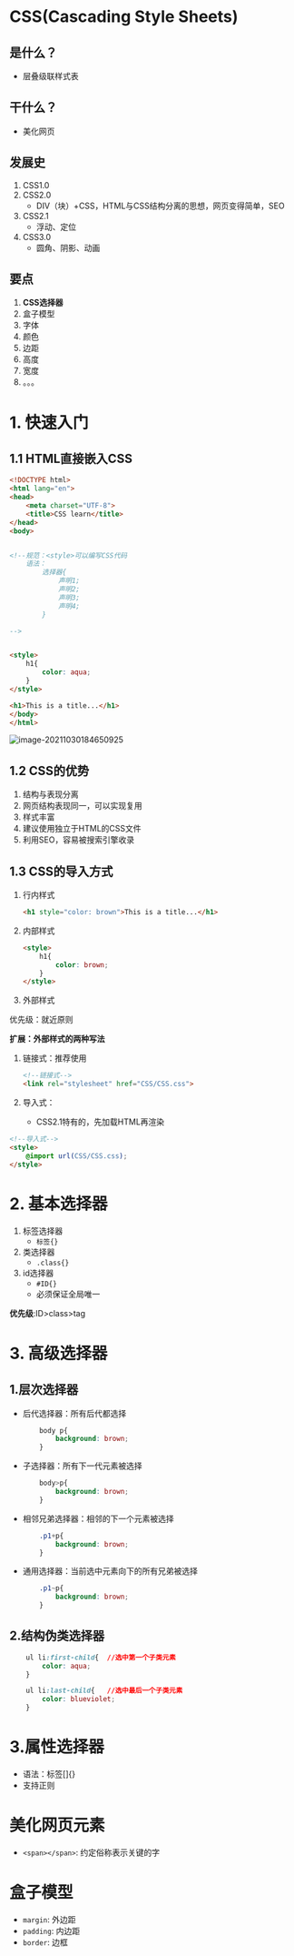 # CSS(Cascading Style Sheets)

## 是什么？

- 层叠级联样式表



## 干什么？

- 美化网页



## 发展史

1. CSS1.0
2. CSS2.0
   - DIV（块）+CSS，HTML与CSS结构分离的思想，网页变得简单，SEO
3. CSS2.1
   - 浮动、定位
4. CSS3.0
   - 圆角、阴影、动画

## 要点

1. **CSS选择器**
2. 盒子模型
3. 字体
4. 颜色
5. 边距
6. 高度
7. 宽度
8. 。。。



# 1. 快速入门

## 1.1 HTML直接嵌入CSS

```html
<!DOCTYPE html>
<html lang="en">
<head>
    <meta charset="UTF-8">
    <title>CSS learn</title>
</head>
<body>


<!--规范：<style>可以编写CSS代码
    语法：
        选择器{
            声明1;
            声明2;
            声明3;
            声明4;
        }

-->


<style>
    h1{
        color: aqua;
    }
</style>

<h1>This is a title...</h1>
</body>
</html>

```



![image-20211030184650925](CSS/image-20211030184650925.png)





## 1.2 CSS的优势

1. 结构与表现分离
2. 网页结构表现同一，可以实现复用
3. 样式丰富
4. 建议使用独立于HTML的CSS文件
5. 利用SEO，容易被搜索引擎收录



## 1.3 CSS的导入方式

1. 行内样式

   ```html
   <h1 style="color: brown">This is a title...</h1>
   ```

   

2. 内部样式

   ```html
   <style>
       h1{
           color: brown;
       }
   </style>
   ```

   

3. 外部样式

优先级：就近原则



**扩展：外部样式的两种写法**

1. 链接式：推荐使用

   ```html
   <!--链接式-->
   <link rel="stylesheet" href="CSS/CSS.css">
   ```

   

2. 导入式：

   - CSS2.1特有的，先加载HTML再渲染

```html
<!--导入式-->
<style>
    @import url(CSS/CSS.css);
</style>
```



# 2. 基本选择器

1. 标签选择器
   - `标签{}`
2. 类选择器
   - `.class{}`
3. id选择器
   - `#ID{}`
   - 必须保证全局唯一

**优先级**:ID>class>tag



# 3. 高级选择器

## 1.层次选择器

- 后代选择器：所有后代都选择

  ```css
      body p{
          background: brown;
      }
  ```

  

- 子选择器：所有下一代元素被选择

  ```css
      body>p{
          background: brown;
      }
  ```

  

- 相邻兄弟选择器：相邻的下一个元素被选择

  ```css
      .p1+p{
          background: brown;
      }
  ```

- 通用选择器：当前选中元素向下的所有兄弟被选择

  ```css
      .p1~p{
          background: brown;
      }
  ```

  

## 2.结构伪类选择器

```css
    ul li:first-child{	//选中第一个子类元素
        color: aqua;
    }

    ul li:last-child{	//选中最后一个子类元素
        color: blueviolet;
    }
```



# 3.属性选择器

- 语法：标签[]{}
- 支持正则



# 美化网页元素

- `<span></span>`: 约定俗称表示关键的字



# 盒子模型

- `margin`: 外边距
- `padding`: 内边距
- `border`: 边框

